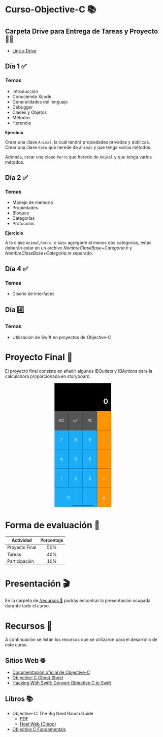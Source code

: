 # Curso-Objective-C 📚

## Carpeta Drive para Entrega de Tareas y Proyecto 🧑‍💻

* <a href="https://drive.google.com/drive/folders/1jGDvxWwnsHhS0cyww7gn18R8N0ssGkaj?usp=share_link">Link a Drive</a>

## Día 1 ✅
### Temas 
* Introducción
* Conociendo Xcode
* Generalidades del lenguaje
* Debugger
* Clases y Objetos
* Métodos
* Herencia

**Ejercicio**

Crear una clase <code>Animal</code>, la cuál tendrá propiedades privadas y públicas. Crear una clase <code>Gato</code> que herede de <code>Animal</code> y que tenga varios métodos.

Además, crear una clase <code>Perro</code> que herede de <code>Animal</code> y que tenga varios métodos.

## Día 2 ✅
### Temas 
* Manejo de memoria
* Propiedades
* Bloques
* Categorías
* Protocolos

**Ejercicio**

A la clase <code>Animal</code>,<code>Perro</code>, o <code>Gato</code> agregarle al menos dos categorías, estas deberán estar en un archivo <i>NombreClaseBase+Categoría.h</i> y <i>NombreClaseBase+Categoría.m</i> separado.


## Día 4 ✅
### Temas 
* Diseño de interfaces

## Día 4️⃣
### Temas 
* Utilización de Swift en proyectos de Objective-C

# Proyecto Final 📱

El proyecto final consiste en añadir algunos IBOutlets y IBActions para la calculadora proporcionada en storyboard.

<div align="center">
<img src="img/simulator_screenshot_56FF3B0E-470D-44F5-AE2B-7269B763F84B.png" alt="Girl in a jacket" height="400">
</div>


# Forma de evaluación 📝
<div align="center">

<center>

| **Actividad** | **Porcentaje** |
| --- | :---: |
| Proyecto Final | 50% |
| Tareas  | 40% |
| Participación | 10% |

</center>
</div>

# Presentación 🎬

En la carpeta de <a href="https://github.com/xDiegoNunezx/Curso-Objective-C/tree/main/recursos">/recursos 📁</a> podrás encontrar la presentación ocupada durante todo el curso.

# Recursos 💍
A continuación se listan los recursos que se utilizaron para el desarrollo de este curso.

## Sitios Web 🌐
<ul>
	<li><a href="https://developer.apple.com/library/ios/documentation/Cocoa/Conceptual/ProgrammingWithObjectiveC/Introduction/Introduction.html">Documentación oficial de Objective-C</a></li>
	<li><a href="https://github.com/iwasrobbed/Objective-C-CheatSheet">Objective-C Cheat Sheet</a></li>
	<li><a href="https://www.hackingwithswift.com/articles/114/objective-c-to-swift-conversion-cheat-sheet">Hacking With Swift: Convert Objective C to Swift</a></li>
</ul>

## Libros 📚

* Objective-C: The Big Nerd Ranch Guide
    * [PDF](https://github.com/xDiegoNunezx/Curso-Objective-C/tree/main/recursos)
    * <a href="https://fiunamedu-my.sharepoint.com/:b:/g/personal/diego_nunez_fi_unam_edu/Eca9ljkJG2pNmsugS5JElRsBJYQ1onZo0tP1NMJ5tT_Yhg?e=fiVZwe">Host Web (Diego)</a>
* <a href="https://cloudflare-ipfs.com/ipfs/bafykbzacec6ephme2ckyk3m3x4xtawzunhqkb7zxvytnbqr53aidppvukw6nu?filename=objective-c-fundamentals-christopher-fairbairn-1--annas-archive--libgenrs-nf-761035.pdf">Objective C Fundamentals</a>	
